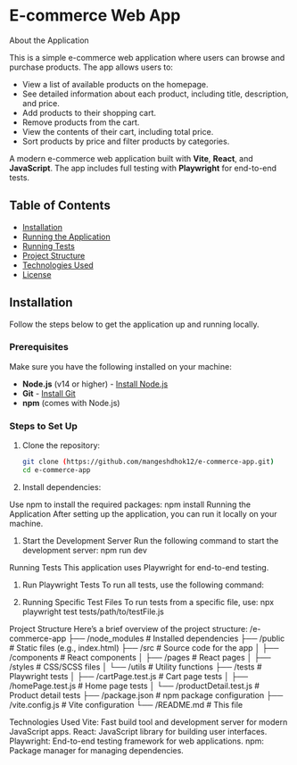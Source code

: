 # E-commerce Web App

 About the Application

This is a simple e-commerce web application where users can browse and purchase products. The app allows users to:

- View a list of available products on the homepage.
- See detailed information about each product, including title, description, and price.
- Add products to their shopping cart.
- Remove products from the cart.
- View the contents of their cart, including total price.
- Sort products by price and filter products by categories.

A modern e-commerce web application built with **Vite**, **React**, and **JavaScript**. The app includes full testing with **Playwright** for end-to-end tests.

## Table of Contents

- [Installation](#installation)
- [Running the Application](#running-the-application)
- [Running Tests](#running-tests)
- [Project Structure](#project-structure)
- [Technologies Used](#technologies-used)
- [License](#license)

## Installation

Follow the steps below to get the application up and running locally.

### Prerequisites

Make sure you have the following installed on your machine:

- **Node.js** (v14 or higher) - [Install Node.js](https://nodejs.org/)
- **Git** - [Install Git](https://git-scm.com/)
- **npm** (comes with Node.js)

### Steps to Set Up

1. Clone the repository:

   ```bash
   git clone (https://github.com/mangeshdhok12/e-commerce-app.git)
   cd e-commerce-app
2. Install dependencies:

Use npm to install the required packages:
   npm install
Running the Application
After setting up the application, you can run it locally on your machine.

1. Start the Development Server
Run the following command to start the development server:
npm run dev

Running Tests
This application uses Playwright for end-to-end testing.

1. Run Playwright Tests
To run all tests, use the following command:

2. Running Specific Test Files
To run tests from a specific file, use:
npx playwright test tests/path/to/testFile.js

Project Structure
Here’s a brief overview of the project structure:
/e-commerce-app
├── /node_modules         # Installed dependencies
├── /public               # Static files (e.g., index.html)
├── /src                  # Source code for the app
│   ├── /components       # React components
│   ├── /pages            # React pages
│   ├── /styles           # CSS/SCSS files
│   └── /utils            # Utility functions
├── /tests                # Playwright tests
│   ├── /cartPage.test.js # Cart page tests
│   ├── /homePage.test.js # Home page tests
│   └── /productDetail.test.js # Product detail tests
├── /package.json         # npm package configuration
├── /vite.config.js       # Vite configuration
└── /README.md            # This file

Technologies Used
Vite: Fast build tool and development server for modern JavaScript apps.
React: JavaScript library for building user interfaces.
Playwright: End-to-end testing framework for web applications.
npm: Package manager for managing dependencies.
